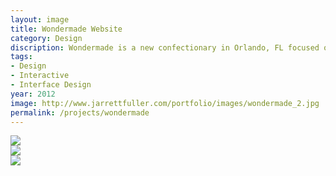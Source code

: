 ```yaml
---
layout: image
title: Wondermade Website
category: Design
discription: Wondermade is a new confectionary in Orlando, FL focused on superior marshmallows in a variety of flavors including blueberry, pumpkin, and Guinness. The company approached me to design an e-commerce site to sell their marshmallows. Working off the existing branding (from <a href="http://theheadsofstate.com/">The Heads of State</A>), we created a fun, textured site that reflects the packaging and echoes the unboxing experiences.
tags:
- Design
- Interactive
- Interface Design
year: 2012
image: http://www.jarrettfuller.com/portfolio/images/wondermade_2.jpg
permalink: /projects/wondermade
---
```


<img src="http://www.jarrettfuller.com/portfolio/images/wondermade_1.jpg">
<div class="images-left"><img src="http://www.jarrettfuller.com/portfolio/images/wondermade_2.jpg"></div><div class="images-right"><img src="http://www.jarrettfuller.com/portfolio/images/wondermade_3.jpg"></div>
